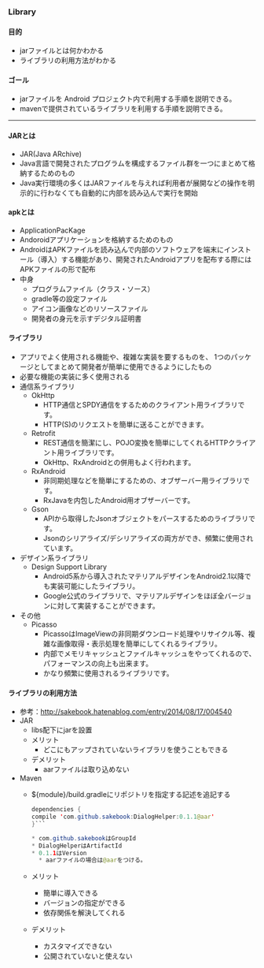 ### Library

#### 目的
* jarファイルとは何かわかる
* ライブラリの利用方法がわかる

#### ゴール
* jarファイルを Android プロジェクト内で利用する手順を説明できる。
* mavenで提供されているライブラリを利用する手順を説明できる。

---
#### JARとは
* JAR(Java ARchive)
* Java言語で開発されたプログラムを構成するファイル群を一つにまとめて格納するためのもの
* Java実行環境の多くはJARファイルを与えれば利用者が展開などの操作を明示的に行わなくても自動的に内部を読み込んで実行を開始

#### apkとは
* ApplicationPacKage
* Andoroidアプリケーションを格納するためのもの
* AndroidはAPKファイルを読み込んで内部のソフトウェアを端末にインストール（導入）する機能があり、開発されたAndroidアプリを配布する際にはAPKファイルの形で配布
* 中身
  * プログラムファイル（クラス・ソース）
  * gradle等の設定ファイル
  * アイコン画像などのリソースファイル
  * 開発者の身元を示すデジタル証明書

#### ライブラリ
* アプリでよく使用される機能や、複雑な実装を要するものを、
1つのパッケージとしてまとめて開発者が簡単に使用できるようにしたもの
* 必要な機能の実装に多く使用される
* 通信系ライブラリ
  * OkHttp
    * HTTP通信とSPDY通信をするためのクライアント用ライブラリです。
    * HTTP(S)のリクエストを簡単に送ることができます。
  * Retrofit
    * REST通信を簡潔にし、POJO変換を簡単にしてくれるHTTPクライアント用ライブラリです。
    * OkHttp、RxAndroidとの併用もよく行われます。
  * RxAndroid
    * 非同期処理などを簡単にするための、オブザーバー用ライブラリです。
    * RxJavaを内包したAndroid用オブザーバーです。
  * Gson
    * APIから取得したJsonオブジェクトをパースするためのライブラリです。
    * Jsonのシリアライズ/デシリアライズの両方ができ、頻繁に使用されています。
* デザイン系ライブラリ
  * Design Support Library
    * Android5系から導入されたマテリアルデザインをAndroid2.1以降でも実装可能にしたライブラリ。
    * Google公式のライブラリで、マテリアルデザインをほぼ全バージョンに対して実装することができます。
* その他
  * Picasso
    * PicassoはImageViewの非同期ダウンロード処理やリサイクル等、複雑な画像取得・表示処理を簡単にしてくれるライブラリ。
    * 内部でメモリキャッシュとファイルキャッシュをやってくれるので、パフォーマンスの向上も出来ます。
    * かなり頻繁に使用されるライブラリです。

#### ライブラリの利用方法
* 参考：http://sakebook.hatenablog.com/entry/2014/08/17/004540
* JAR
  * libs配下にjarを設置
  * メリット
    * どこにもアップされていないライブラリを使うこともできる
  * デメリット
    * aarファイルは取り込めない
* Maven
  * ${module}/build.gradleにリポジトリを指定する記述を追記する

    ```java
    dependencies {
    compile 'com.github.sakebook:DialogHelper:0.1.1@aar'
    }```

    * com.github.sakebookはGroupId
    * DialogHelperはArtifactId
    * 0.1.1はVersion
      * aarファイルの場合は@aarをつける。
  * メリット
    * 簡単に導入できる
    * バージョンの指定ができる
    * 依存関係を解決してくれる
  * デメリット
    * カスタマイズできない
    * 公開されていないと使えない
